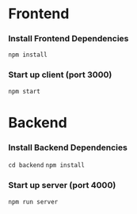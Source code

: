 # Frontend
### Install Frontend Dependencies
 ```npm install```
### Start up client (port 3000)
 ```npm start```



# Backend
### Install Backend Dependencies
```cd backend```
```npm install```
### Start up server (port 4000)
```npm run server```
